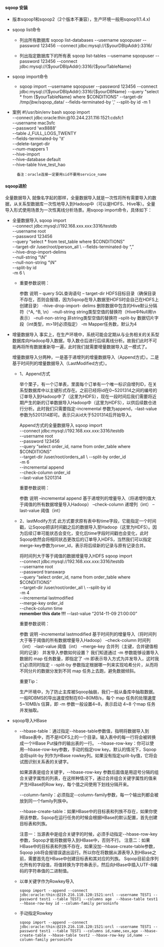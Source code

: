 #### sqoop 安装
  
  * 版本sqoop1和sqoop2（2个版本不兼容），生产环境一般用sqoop1(1.4.x)

* sqoop list命令
  
    * 列出所有数据库
    sqoop list-databases --username sqoopuser --password 123456 --connect jdbc:mysql://{$yourDBIpAddr}:3316/
 
    * 列出指定数据库下的所有表
    sqoop list-tables --username sqoopuser --password 123456 --connect jdbc:mysql://{$yourDBIpAddr}:3316/{$yourTableName}

* sqoop import命令
  
    *  sqoop import --username sqoopuser --password 123456 --connect jdbc:mysql://{$yourDBIpAddr}:3316/{$yourDBName} --query "select * from {$yourTableName} where \$CONDITIONS" --target-dir /tmp/jbw/sqoop_data/ --fields-terminated-by ',' --split-by id -m 1


* 案例
  #!/usr/bin/env bash
sqoop import \
        --connect jdbc:oracle:thin:@10.244.231.116:1521:cdsfc1 \
        --username mac3sfc \
        --password 'wx8888' \
        --table J_FULL_LOGS_TWENTY \
        --fields-terminated-by '\t' \
        --delete-target-dir \
        --num-mappers 1 \
        --hive-import \
        --hive-database default \
        --hive-table hive_test_hao

        备注：oracle连接一定要用sid不要用service_name

#### sqoop进阶

全量数据导入
就像名字起的那样，全量数据导入就是一次性将所有需要导入的数据，从关系型数据库一次性地导入到Hadoop中（可以是HDFS、Hive等）。全量导入形式使用场景为一次性离线分析场景。用sqoop import命令，具体如下：

* 全量数据导入
sqoop import \
 --connect jdbc:mysql://192.168.xxx.xxx:3316/testdb \
 --username root \
 --password 123456 \
 --query “select * from test_table where \$CONDITIONS” \
 --target-dir /user/root/person_all \ 
 --fields-terminated-by “,” \
 --hive-drop-import-delims \
 --null-string “\\N” \
 --null-non-string “\\N” \
 --split-by id \
 -m 6 \

    * 重要参数说明：

      参数	说明
      – query	SQL查询语句
      – target-dir	HDFS目标目录（确保目录不存在，否则会报错，因为Sqoop在导入数据至HDFS时会自己在HDFS上创建目录）
      –hive-drop-import- delims	删除数据中包含的Hive默认分隔符（^A, ^B, \n）
      –null-string	string类型空值的替换符（Hive中Null用\n表示）
      –null-non-string	非string类型空值的替换符
      –split-by	数据切片字段（int类型，m>1时必须指定）
      -m	Mapper任务数，默认为4
* 增量数据导入
    事实上，在生产环境中，系统可能会定期从与业务相关的关系型数据库向Hadoop导入数据，导入数仓后进行后续离线分析。故我们此时不可能再将所有数据重新导一遍，此时我们就需要增量数据导入这一模式了。

    增量数据导入分两种，一是基于递增列的增量数据导入（Append方式）。二是基于时间列的增量数据导入（LastModified方式）。

    * 1、Append方式

      举个栗子，有一个订单表，里面每个订单有一个唯一标识自增列ID，在关系型数据库中以主键形式存在。之前已经将id在0~5201314之间的编号的订单导入到Hadoop中了（这里为HDFS），现在一段时间后我们需要将近期产生的新的订单数据导入Hadoop中（这里为HDFS），以供后续数仓进行分析。此时我们只需要指定–incremental 参数为append，–last-value参数为5201314即可。表示只从id大于5201314后开始导入。

      Append方式的全量数据导入
      sqoop import \
        --connect jdbc:mysql://192.168.xxx.xxx:3316/testdb \
        --username root \
        --password 123456 \
        --query “select order_id, name from order_table where \$CONDITIONS” \
        --target-dir /user/root/orders_all \ 
        --split-by order_id \
        -m 6  \
        --incremental append \
        --check-column order_id \
        --last-value 5201314

      重要参数说明：

      参数	说明
      –incremental append	基于递增列的增量导入（将递增列值大于阈值的所有数据增量导入Hadoop）
      –check-column	递增列（int）
      –last-value	阈值（int）
    * 2、lastModify方式
      此方式要求原有表中有time字段，它能指定一个时间戳，让Sqoop把该时间戳之后的数据导入至Hadoop（这里为HDFS）。因为后续订单可能状态会变化，变化后time字段时间戳也会变化，此时Sqoop依然会将相同状态更改后的订单导入HDFS，当然我们可以指定merge-key参数为orser_id，表示将后续新的记录与原有记录合并。

      将时间列大于等于阈值的数据增量导入HDFS
      sqoop import \
        --connect jdbc:mysql://192.168.xxx.xxx:3316/testdb \
        --username root \
        --password transwarp \
        --query “select order_id, name from order_table where \$CONDITIONS” \
        --target-dir /user/root/order_all \ 
        --split-by id \
        -m 4  \
        --incremental lastmodified \
        --merge-key order_id \
        --check-column time \
        **remember this date !!!**
        --last-value “2014-11-09 21:00:00”  

      重要参数说明：

      参数	说明
      –incremental lastmodified	基于时间列的增量导入（将时间列大于等于阈值的所有数据增量导入Hadoop）
      –check-column	时间列（int）
      –last-value	阈值（int）
      –merge-key	合并列（主键，合并键值相同的记录）
      并发导入参数如何设置？
      我们知道通过 -m 参数能够设置导入数据的 map 任务数量，即指定了 -m 即表示导入方式为并发导入，这时我们必须同时指定 - -split-by 参数指定根据哪一列来实现哈希分片，从而将不同分片的数据分发到不同 map 任务上去跑，避免数据倾斜。

      重要Tip：

      生产环境中，为了防止主库被Sqoop抽崩，我们一般从备库中抽取数据。
      一般RDBMS的导出速度控制在60~80MB/s，每个 map 任务的处理速度5~10MB/s 估算，即 -m 参数一般设置4~8，表示启动 4~8 个map 任务并发抽取。

* sqoop导入HBase
   
    *  --hbase-table：通过指定--hbase-table参数值，指明将数据导入到HBase表中，而不是HDFS上的一个目录。输入表中的每一行将会被转换成一个HBase Put操作的输出表的一行。
       --hbase-row-key：你可以使用--hbase-row-key参数，手动的指定row key。默认的情况下，Sqoop会将split-by 列作为HBase rowkey列。如果没有指定split-by值，它将会试图识别关系表的关键字。

       如果源表是组合关键字，--hbase-row-key 参数后面值是用逗号分隔的组合关键字属性的列表，在这样种情况下，通过合并组合关键字属性的值来产生HBase的Row key，每个值之间使用下划线分隔开来。

       --column-family：必须指定--column-family参数，每一个输出列都会被放到同一个family列族中。  

        --hbase-create-table：如果HBase中的目标表和列族不存在，如果你使用该参数，Sqoop在运行任务的时候会根据HBase的默认配置，首先创建目标表和列族。

       注意一：当源表中是组合关键字的时候，必须手动指定--hbase-row-key参数，Sqoop才能将数据导入到HBase中，否则不行。
       注意二：如果HBase中的目标表和列族不存在，如果没加--hbase-create-table参数，Sqoop job将会报错误退出运行。所以你在将数据从源表导入到HBase之前，需要首先在HBase中创建目标表和其对应的列族。
      Sqoop目前会序列化所有的字段值，将值转换为字符串表示，然后向HBase中插入UTF-8编码的字符串值的二进制值。 
    *  以单关键字作为Rowkey导入 
        ```
        sqoop import --append --connect jdbc:oracle:thin:@219.216.110.120:1521:orcl --username TEST1 --password test1 --table TEST1 --columns age  --hbase-table test1 --hbase-row-key id --column-family personinfo
       ```
    * 手动指定Rowkey

        ```
        sqoop import --append --connect jdbc:oracle:thin:@219.216.110.120:1521:orcl --username TEST1 --password test1 --table TEST1 --columns id,name,sex,age --hbase-create-table --hbase-table test2 --hbase-row-key id,name --column-family personinfo
        ```

